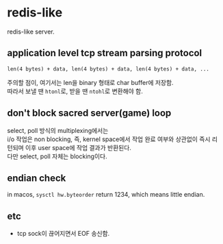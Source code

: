 # redis-like

redis-like server.

## application level tcp stream parsing protocol

```text
len(4 bytes) + data, len(4 bytes) + data, len(4 bytes) + data, ...
```

주의할 점이, 여기서는 len을 binary 형태로 char buffer에 저장함.  
따라서 보낼 땐 `htonl`로, 받을 땐 `ntohl`로 변환해야 함.

## don't block sacred server(game) loop

select, poll 방식의 multiplexing에서는  
i/o 작업은 non blocking, 즉, kernel space에서 작업 완료 여부와 상관없이 즉시 리턴되며 이후 user space에 작업 결과가 반환된다.  
다만 select, poll 자체는 blocking이다.

## endian check

in macos, `sysctl hw.byteorder` return 1234, which means little endian.

## etc

-   tcp sock이 끊어지면서 EOF 송신함.
